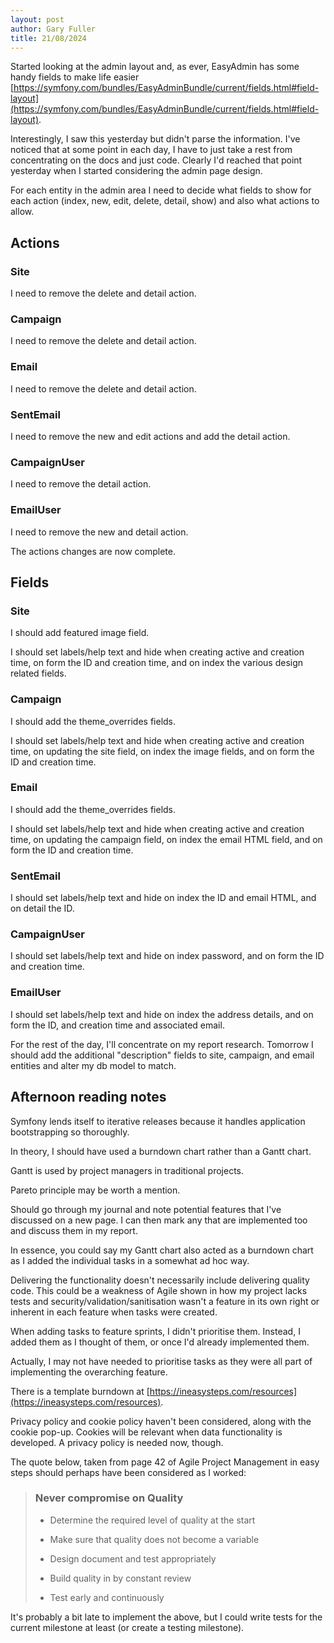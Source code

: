 ```yaml
---
layout: post
author: Gary Fuller
title: 21/08/2024
---
```


Started looking at the admin layout and, as ever, EasyAdmin has some handy fields to make life easier [https://symfony.com/bundles/EasyAdminBundle/current/fields.html#field-layout](https://symfony.com/bundles/EasyAdminBundle/current/fields.html#field-layout).

Interestingly, I saw this yesterday but didn't parse the information. I've noticed that at some point in each day, I have to just take a rest from concentrating on the docs and just code. Clearly I'd reached that point yesterday when I started considering the admin page design. 

For each entity in the admin area I need to decide what fields to show for each action (index, new, edit, delete, detail, show) and also what actions to allow. 

## Actions

### Site

I need to remove the delete and detail action.

### Campaign

I need to remove the delete and detail action.

### Email

I need to remove the delete and detail action.

### SentEmail

I need to remove the new and edit actions and add the detail action.

### CampaignUser

I need to remove the detail action.

### EmailUser

I need to remove the new and detail action.

The actions changes are now complete.

## Fields

### Site

I should add featured image field.

I should set labels/help text and hide when creating active and creation time, on form the ID and creation time, and on index the various design related fields. 

### Campaign

I should add the theme_overrides fields.

I should set labels/help text and hide when creating active and creation time, on updating the site field, on index the image fields, and on form the ID and creation time.

### Email

I should add the theme_overrides fields.

I should set labels/help text and hide when creating active and creation time, on updating the campaign field, on index the email HTML field, and on form the ID and creation time.

### SentEmail

I should set labels/help text and hide on index the ID and email HTML, and on detail the ID.

### CampaignUser

I should set labels/help text and hide on index password, and on form the ID and creation time.

### EmailUser

I should set labels/help text and hide on index the address details, and on form the ID, and creation time and associated email.

For the rest of the day, I'll concentrate on my report research. Tomorrow I should add the additional "description" fields to site, campaign, and email entities and alter my db model to match. 

## Afternoon reading notes

Symfony lends itself to iterative releases because it handles application bootstrapping so thoroughly.
 
In theory, I should have used a burndown chart rather than a Gantt chart.
 
Gantt is used by project managers in traditional projects.
 
Pareto principle may be worth a mention. 
 
Should go through my journal and note potential features that I've discussed on a new page. I can then mark any that are implemented too and discuss them in my report.
 
In essence, you could say my Gantt chart also acted as a burndown chart as I added the individual tasks in a somewhat ad hoc way.
 
Delivering the functionality doesn't necessarily include delivering quality code. This could be a weakness of Agile shown in how my project lacks tests and security/validation/sanitisation wasn't a feature in its own right or inherent in each feature when tasks were created.
 
When adding tasks to feature sprints, I didn't prioritise them. Instead, I added them as I thought of them, or once I'd already implemented them.
 
Actually, I may not have needed to prioritise tasks as they were all part of implementing the overarching feature. 
 
There is a template burndown at [https://ineasysteps.com/resources](https://ineasysteps.com/resources).

Privacy policy and cookie policy haven't been considered, along with the cookie pop-up. Cookies will be relevant when data functionality is developed. A privacy policy is needed now, though.

The quote below, taken from page 42 of Agile Project Management in easy steps should perhaps have been considered as I worked:

> ### Never compromise on Quality
>
> + Determine the required level of quality at the start
>
> + Make sure that quality does not become a variable
>
> + Design document and test appropriately
>
> + Build quality in by constant review
>
> + Test early and continuously

It's probably a bit late to implement the above, but I could write tests for the current milestone at least (or create a testing milestone). 

